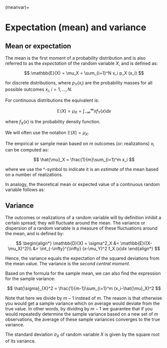 (meanvar)=
# Expectation (mean) and variance

## Mean or expectation
The mean is the first moment of a probability distribution and is also referred to as the *expectation* of the random variable $X$, and is defined as:

$$
\mathbb{E}(X) = \mu_X = \sum_{i=1}^N x_i p_X (x_i)
$$

for discrete distributions, where $p_Y(x_i)$ are the probability masses for all possible outcomes $x_i$, $i=1,\ldots,N$.

For continuous distributions the equivalent is:

$$
\mathbb{E}(X) = \mu_X = \int_{-\infty}^{\infty} x f_Y (x)dx
$$

where $f_X (x)$ is the probability density function.

We will often use the notation $\mathbb{E}(X)=\mu_X$.

The empirical or sample mean based on $m$ outcomes (or: realizations) $x_i$ can be computed as:

$$
\hat{\mu}_X = \frac{1}{m}\sum_{i=1}^m x_i
$$

where we use the ^-symbol to indicate it is an *estimate* of the mean based on a number of realizations.

In analogy, the theoretical mean or expected value of a continuous random variable follows as:

## Variance 

The outcomes or realizations of a random variable will by definition inhibit a certain spread; they will fluctuate around the mean. The variance  or dispersion  of a random variable  is a measure of these fluctuations around the mean, and is defined by:

$$
\begin{align*}
\mathbb{D}(X) = \sigma^2_X &= \mathbb{E}((X-\mu_X)^2)\\
&= \int_{-\infty}^{\infty} (x-\mu_Y)^2 f_X (x)dx
\end{align*}
$$

Hence, the variance equals the expectation of the squared deviations from the mean value. The variance is the *second central moment*.

Based on the formula for the sample mean, we can also find the expression for the sample variance:

$$
\hat{\sigma}_{X}^2 = \frac{1}{m-1}\sum_{i=1}^m (x_i-\hat{\mu}_X)^2
$$

Note that here we divide by $m-1$ instead of $m$. The reason is that otherwise you would get a sample variance which on average would deviate from the true value. In other words, by dividing by $m-1$ we guarantee that if you would repeatedly determine the sample variance based on a new set of $m$ observations, the average of these sample variances converges to the true variance.

The standard deviation $\sigma_X$ of random variable $X$ is given by the square root of its variance.

